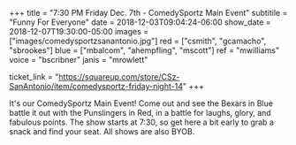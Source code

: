 +++
title = "7:30 PM Friday Dec. 7th - ComedySportz Main Event"
subtitile = "Funny For Everyone"
date = 2018-12-03T09:04:24-06:00
show_date = 2018-12-07T19:30:00-05:00
images = ["images/comedysportzsanantonio.jpg"]
red = ["csmith", "gcamacho", "sbrookes"]
blue = ["mbalcom", "ahempfling", "mscott"]
ref = "mwilliams"
voice = "bscribner"
janis = "mrowlett"


ticket_link = "https://squareup.com/store/CSz-SanAntonio/item/comedysportz-friday-night-14"
+++

It's our ComedySportz Main Event! Come out and see the Bexars in Blue battle it out with the Punslingers in Red, in a battle for laughs, glory, and fabulous points. The show starts at 7:30, so get here a bit early to grab a snack and find your seat. All shows are also BYOB.
